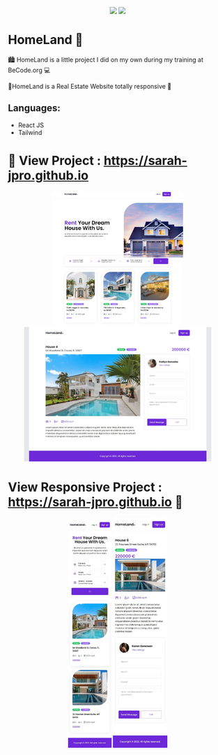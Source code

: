 <p align="center">
  <img src="https://img.shields.io/badge/React JS-20232A?style=for-the-badge&logo=react&logoColor=61DAFB">
  <img src="https://img.shields.io/badge/Tailwind_CSS-38B2AC?style=for-the-badge&logo=tailwind-css&logoColor=white">
  
</p>

# HomeLand 🏡

🏙️ HomeLand is a little project I did on my own during my training at BeCode.org :computer:

📍HomeLand is a Real Estate Website totally responsive :iphone:

Languages:
   ----------
  - React JS
  - Tailwind

  # :eyes: View Project : https://sarah-jpro.github.io


<p align="center" align-items="center">
 <img src="src\assets\img\vue-project.jpg" width="300">
 <img src="src\assets\img\vue-project-all-2.jpeg" width="430">

  # View Responsive Project : https://sarah-jpro.github.io 🔎
<p align='center'align-items="center">
 <img src="src\assets\img\vue-responsive.jpeg" width="100">
 <img src="src\assets\img\vue-responsive2.jpeg" width="125">

 
